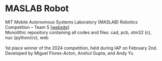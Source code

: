 # MASLAB Robot
MIT Mobile Autonomous Systems Laboratory (MASLAB) Robotics Competition – Team 5 [\[website\]](https://maslab.mit.edu/2024/wiki/team05)
<br>
Monolithic repository containing all codes and files: cad, pcb, stm32 (c), nuc (python/cv), web
<br>
<br>
1st place winner of the 2024 competition, held during IAP on February 2nd. 
<br>
Developed by Miguel Flores-Acton, Anshul Gupta, and Andy Yu

